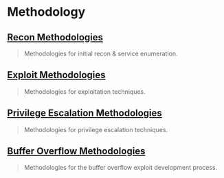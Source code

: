 # Methodology

## [Recon Methodologies](1-Recon.md)

> Methodologies for initial recon & service enumeration.

## [Exploit Methodologies](2-Exploit.md)

> Methodologies for exploitation techniques.

## [Privilege Escalation Methodologies](3-Privilege-Escalation.md)

> Methodologies for privilege escalation techniques.

## [Buffer Overflow Methodologies](4-Buffer-Overflow.md)

> Methodologies for the buffer overflow exploit development process.
